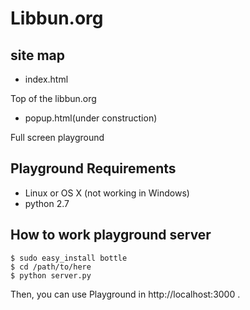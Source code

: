 # Libbun.org

## site map

* index.html

Top of the libbun.org

* popup.html(under construction)

Full screen playground

## Playground Requirements

- Linux or OS X (not working in Windows)
- python 2.7

## How to work playground server

```
$ sudo easy_install bottle
$ cd /path/to/here
$ python server.py

```

Then, you can use Playground in http://localhost:3000 .
